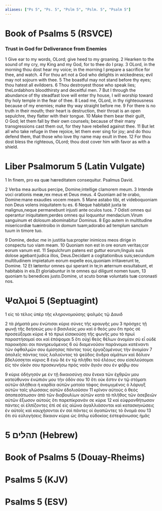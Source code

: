 ```yaml
---
aliases: ["Ps 5", "Ps. 5", "Pslm 5", "Pslm. 5", "Psalm 5"]
---
```



# Book of Psalms 5 (RSVCE)

### Trust in God for Deliverance from Enemies
1 Give ear to my words, OLord; give heed to my groaning.
2 Hearken to the sound of my cry, my King and my God, for to thee do I pray.
3 OLord, in the morning thou dost hear my voice; in the morning I prepare a sacrifice for thee, and watch.
4 For thou art not a God who delights in wickedness; evil may not sojourn with thee.
5 The boastful may not stand before thy eyes; thou hatest all evildoers.
6 Thou destroyest those who speak lies; theLordabhors bloodthirsty and deceitful men.
7 But I through the abundance of thy steadfast love will enter thy house, I will worship toward thy holy temple in the fear of thee.
8 Lead me, OLord, in thy righteousness because of my enemies; make thy way straight before me.
9 For there is no truth in their mouth; their heart is destruction, their throat is an open sepulchre, they flatter with their tongue.
10 Make them bear their guilt, O God; let them fall by their own counsels; because of their many transgressions cast them out, for they have rebelled against thee.
11 But let all who take refuge in thee rejoice, let them ever sing for joy; and do thou defend them, that those who love thy name may exult in thee.
12 For thou dost bless the righteous, OLord; thou dost cover him with favor as with a shield.


# Liber Psalmorum 5 (Latin Vulgate)

1 In finem, pro ea quæ hæreditatem consequitur. Psalmus David.

2 Verba mea auribus percipe, Domine;intellige clamorem meum.
3 Intende voci orationis meæ,rex meus et Deus meus.
4 Quoniam ad te orabo, Domine:mane exaudies vocem meam.
5 Mane astabo tibi, et videboquoniam non Deus volens iniquitatem tu es.
6 Neque habitabit juxta te malignus,neque permanebunt injusti ante oculos tuos.
7 Odisti omnes qui operantur iniquitatem;perdes omnes qui loquuntur mendacium.Virum sanguinum et dolosum abominabitur Dominus.
8 Ego autem in multitudine misericordiæ tuæintroibo in domum tuam;adorabo ad templum sanctum tuum in timore tuo.

9 Domine, deduc me in justitia tua:propter inimicos meos dirige in conspectu tuo viam meam.
10 Quoniam non est in ore eorum veritas;cor eorum vanum est.
11 Sepulchrum patens est guttur eorum;linguis suis dolose agebant:judica illos, Deus.Decidant a cogitationibus suis;secundum multitudinem impietatum eorum expelle eos,quoniam irritaverunt te, Domine.
12 Et lætentur omnes qui sperant in te;in æternum exsultabunt, et habitabis in eis.Et gloriabuntur in te omnes qui diligunt nomen tuum,
13 quoniam tu benedices justo.Domine, ut scuto bonæ voluntatis tuæ coronasti nos.


# Ψαλμοί 5 (Septuagint)

1 εἰς τὸ τέλος ὑπὲρ τῆς κληρονομούσης ψαλμὸς τῷ Δαυιδ

2 τὰ ῥήματά μου ἐνώτισαι κύριε σύνες τῆς κραυγῆς μου
3 πρόσχες τῇ φωνῇ τῆς δεήσεώς μου ὁ βασιλεύς μου καὶ ὁ θεός μου ὅτι πρὸς σὲ προσεύξομαι κύριε
4 τὸ πρωὶ εἰσακούσῃ τῆς φωνῆς μου τὸ πρωὶ παραστήσομαί σοι καὶ ἐπόψομαι
5 ὅτι οὐχὶ θεὸς θέλων ἀνομίαν σὺ εἶ οὐδὲ παροικήσει σοι πονηρευόμενος
6 οὐ διαμενοῦσιν παράνομοι κατέναντι τῶν ὀφθαλμῶν σου ἐμίσησας πάντας τοὺς ἐργαζομένους τὴν ἀνομίαν
7 ἀπολεῖς πάντας τοὺς λαλοῦντας τὸ ψεῦδος ἄνδρα αἱμάτων καὶ δόλιον βδελύσσεται κύριος
8 ἐγὼ δὲ ἐν τῷ πλήθει τοῦ ἐλέους σου εἰσελεύσομαι εἰς τὸν οἶκόν σου προσκυνήσω πρὸς ναὸν ἅγιόν σου ἐν φόβῳ σου

9 κύριε ὁδήγησόν με ἐν τῇ δικαιοσύνῃ σου ἕνεκα τῶν ἐχθρῶν μου κατεύθυνον ἐνώπιόν μου τὴν ὁδόν σου
10 ὅτι οὐκ ἔστιν ἐν τῷ στόματι αὐτῶν ἀλήθεια ἡ καρδία αὐτῶν ματαία τάφος ἀνεῳγμένος ὁ λάρυγξ αὐτῶν ταῖς γλώσσαις αὐτῶν ἐδολιοῦσαν
11 κρῖνον αὐτούς ὁ θεός ἀποπεσάτωσαν ἀπὸ τῶν διαβουλίων αὐτῶν κατὰ τὸ πλῆθος τῶν ἀσεβειῶν αὐτῶν ἔξωσον αὐτούς ὅτι παρεπίκρανάν σε κύριε
12 καὶ εὐφρανθήτωσαν πάντες οἱ ἐλπίζοντες ἐπὶ σέ εἰς αἰῶνα ἀγαλλιάσονται καὶ κατασκηνώσεις ἐν αὐτοῖς καὶ καυχήσονται ἐν σοὶ πάντες οἱ ἀγαπῶντες τὸ ὄνομά σου
13 ὅτι σὺ εὐλογήσεις δίκαιον κύριε ὡς ὅπλῳ εὐδοκίας ἐστεφάνωσας ἡμᾶς


# 5 תהלים (Hebrew)


# Book of Psalms 5 (Douay-Rheims)


# Psalms 5 (KJV)


# Psalms 5 (ESV)


